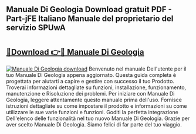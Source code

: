 ## Manuale Di Geologia Download gratuit PDF - Part-jFE Italiano Manuale del proprietario del servizio SPUwA

# <h2><a href="http://dfa7t0u.blite.top/?on=Manuale+Di+Geologia">🔗Download 👉🔴 Manuale Di Geologia</a></h2>

[![Manuale Di Geologia download](https://i.imgur.com/lujVjoI.png)](http://dfa7t0u.blite.top/?on=Manuale+Di+Geologia)
Benvenuto nel manuale Dell'utente per il tuo Manuale Di Geologia appena aggiornato. Questa guida completa è progettata per aiutarti a capire e gestire con successo il tuo Prodotto. Troverai informazioni dettagliate su funzioni, installazione, funzionamento, manutenzione e Risoluzione dei problemi. Per iniziare con Manuale Di Geologia, leggere attentamente questo manuale prima dell'uso. Fornisce istruzioni dettagliate su come impostare il prodotto e informazioni su come utilizzare le sue varie funzioni e funzioni. Goditi la perfetta integrazione Dell'elenco delle funzionalità nel tuo nuovo Manuale Di Geologia. Grazie per aver scelto Manuale Di Geologia. Siamo felici di far parte del tuo viaggio.
